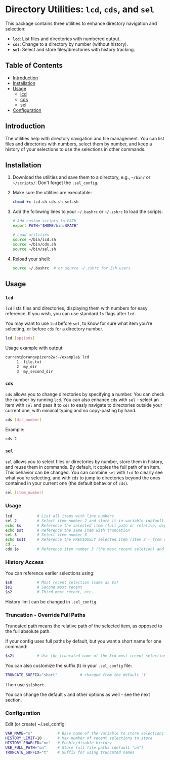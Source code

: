 # Directory Utilities: `lcd`, `cds`, and `sel`

This package contains three utilities to enhance directory navigation and selection:

- **`lcd`**: List files and directories with numbered output.
- **`cds`**: Change to a directory by number (without history).
- **`sel`**: Select and store files/directories with history tracking.

## Table of Contents

- [Introduction](#introduction)
- [Installation](#installation)
- [Usage](#usage)
  - [lcd](#lcd)
  - [cds](#cds)
  - [sel](#sel)
- [Configuration](#configuration)

## Introduction

The utilities help with directory navigation and file management. You can list files and directories with numbers, select them by number, and keep a history of your selections to use the selections in other commands.

## Installation

1. Download the utilities and save them to a directory, e.g., `~/bin/` or `~/scripts/`. Don't forget the `.sel_config`.
2. Make sure the utilities are executable:

    ```bash
    chmod +x lcd.sh cds.sh sel.sh
    ```

3. Add the following lines to your `~/.bashrc` or `~/.zshrc` to load the scripts:

    ```bash
    # Add custom scripts to PATH
    export PATH="$HOME/bin:$PATH"
    
    # Load utilities
    source ~/bin/lcd.sh
    source ~/bin/cds.sh
    source ~/bin/sel.sh
    ```

4. Reload your shell:

    ```bash
    source ~/.bashrc  # or source ~/.zshrc for Zsh users
    ```

## Usage

### `lcd`

`lcd` lists files and directories, displaying them with numbers for easy reference.
If you wish, you can use standard `ls` flags after `lcd`.

You may want to use `lcd` before `sel`, to know for sure what item you're selecting, or before `cds` for a directory number.

```bash
lcd [options]
```
Usage example with output:
```bash
current@orangepizero2w:~/example$ lcd
     1  file.txt
     2  my_dir
     3  my_second_dir
```
### `cds`
`cds` allows you to change directories by specifying a number. You can check the number by running `lcd`. You can also enhance `cds` with `sel` - select an item with `sel` and pass it to `cds` to easly navigate to directories outside your current one, with minimal typing and no copy-pasting by hand.

```bash
cds [dir_number]
```
Example:
```bash
cds 2
```
### `sel`
`sel` allows you to select files or directories by number, store them in history, and reuse them in commands. By default, it copies the full path of an item. This behavior can be changed.
You can combine `sel` with `lcd` to clearly see what you're selecting, and with `cds` to jump to directories beyond the ones contained in your current one (the default behavior of `cds`).
```bash
sel [item_number]
```
### Usage
```bash
lcd           # List all items with line numbers
sel 2         # Select item number 2 and store it in variable (default: $s)
echo $s       # Reference the selected item (full path or relative, depending on config)
echo $st      # Reference the same item with truncation
sel 3         # Select item number 3
echo $s1t     # Reference the PREVIOUSLY selected item (item 2 - from sel history) (relative path)
cd ..
cdx $s        # Reference item number 3 (the most recent seletion) and jump to this directory 
```
### History Access
You can reference earlier selections using:
```bash
$s0           # Most recent selection (same as $s)
$s1           # Second most recent
$s2           # Third most recent, etc.
```
History limit can be changed in `.sel_config`.
### Truncation - Override Full Paths
Truncated path means the relative path of the selected item, as opposed to the full absolute path.

If your config uses full paths by default, but you want a short name for one command:
```bash
$s2t          # Use the truncated name of the 3rd most recent selection
```
You can also customize the suffix (t) in your `.sel_config` file:
```bash
TRUNCATE_SUFFIX="short"          # changed from the default 't'
```
Then use `$s1short`.

You can change the default `s` and other options as well - see the next section.

### Configuration
Edit (or create) ~/.sel_config:
```bash
VAR_NAME="s"           # Base name of the variable to store selections
HISTORY_LIMIT=10       # Max number of recent selections to store
HISTORY_ENABLED="on"   # Enable/disable history
USE_FULL_PATH="on"     # Store full file paths (default "on")
TRUNCATE_SUFFIX="t"    # Suffix for using truncated names
```